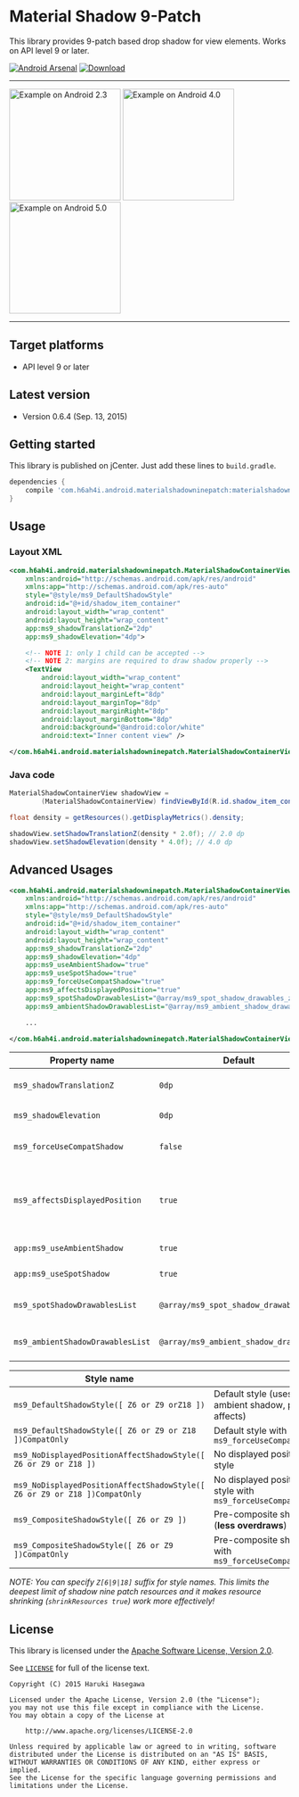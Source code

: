Material Shadow 9-Patch
===============

This library provides 9-patch based drop shadow for view elements. Works on API level 9 or later.

[![Android Arsenal](https://img.shields.io/badge/Android%20Arsenal-Material%20Shadow%209--Patch-brightgreen.svg?style=flat)](https://android-arsenal.com/details/1/1562)
[ ![Download](https://api.bintray.com/packages/h6ah4i/maven/android-materialshadowninepatch/images/download.svg) ](https://bintray.com/h6ah4i/maven/android-materialshadowninepatch/_latestVersion)

---

<a href="./pic/gb.png?raw=true"><img src="./pic/gb.png?raw=true" alt="Example on Android 2.3" width="200" /></a>
<a href="./pic/ics.png?raw=true"><img src="./pic/ics.png?raw=true" alt="Example on Android 4.0" width="200" /></a>
<a href="./pic/lollipop.png?raw=true"><img src="./pic/lollipop.png?raw=true" alt="Example on Android 5.0" width="200" /></a>

---

Target platforms
---

- API level 9 or later


Latest version
---

- Version 0.6.4  (Sep. 13, 2015)

Getting started
---

This library is published on jCenter. Just add these lines to `build.gradle`.

```groovy
dependencies {
    compile 'com.h6ah4i.android.materialshadowninepatch:materialshadowninepatch:0.6.4'
}
```

Usage
---

### Layout XML

```xml
<com.h6ah4i.android.materialshadowninepatch.MaterialShadowContainerView
    xmlns:android="http://schemas.android.com/apk/res/android"
    xmlns:app="http://schemas.android.com/apk/res-auto"
    style="@style/ms9_DefaultShadowStyle"
    android:id="@+id/shadow_item_container"
    android:layout_width="wrap_content"
    android:layout_height="wrap_content"
    app:ms9_shadowTranslationZ="2dp"
    app:ms9_shadowElevation="4dp">

    <!-- NOTE 1: only 1 child can be accepted -->
    <!-- NOTE 2: margins are required to draw shadow properly -->
    <TextView
        android:layout_width="wrap_content"
        android:layout_height="wrap_content"
        android:layout_marginLeft="8dp"
        android:layout_marginTop="8dp"
        android:layout_marginRight="8dp"
        android:layout_marginBottom="8dp"
        android:background="@android:color/white"
        android:text="Inner content view" />

</com.h6ah4i.android.materialshadowninepatch.MaterialShadowContainerView>
```

### Java code

```java
MaterialShadowContainerView shadowView =
        (MaterialShadowContainerView) findViewById(R.id.shadow_item_container);

float density = getResources().getDisplayMetrics().density;

shadowView.setShadowTranslationZ(density * 2.0f); // 2.0 dp
shadowView.setShadowElevation(density * 4.0f); // 4.0 dp
```

Advanced Usages
---

```xml
<com.h6ah4i.android.materialshadowninepatch.MaterialShadowContainerView
    xmlns:android="http://schemas.android.com/apk/res/android"
    xmlns:app="http://schemas.android.com/apk/res-auto"
    style="@style/ms9_DefaultShadowStyle"
    android:id="@+id/shadow_item_container"
    android:layout_width="wrap_content"
    android:layout_height="wrap_content"
    app:ms9_shadowTranslationZ="2dp"
    app:ms9_shadowElevation="4dp"
    app:ms9_useAmbientShadow="true"
    app:ms9_useSpotShadow="true"
    app:ms9_forceUseCompatShadow="true"
    app:ms9_affectsDisplayedPosition="true"
    app:ms9_spotShadowDrawablesList="@array/ms9_spot_shadow_drawables_z18"
    app:ms9_ambientShadowDrawablesList="@array/ms9_ambient_shadow_drawables_z18">

    ...

</com.h6ah4i.android.materialshadowninepatch.MaterialShadowContainerView>
```

| Property name                    | Default                               | Description                                                             |
|----------------------------------|---------------------------------------|-------------------------------------------------------------------------|
| `ms9_shadowTranslationZ`         | `0dp`                                 | Compatibility version of `android:translationZ`                         |
| `ms9_shadowElevation`            | `0dp`                                 | Compatibility version of `android:elevation`                            |
| `ms9_forceUseCompatShadow`       | `false`                               | Enforces to use compatibility shadow on Lollipop or later               |
| `ms9_affectsDisplayedPosition`   | `true`                                | Specify whether the shadow position is affected by the target view's position (emulates Lollipop's behavior) |
| `app:ms9_useAmbientShadow`       | `true`                                | Specify whether to use ambient shadow                                   |
| `app:ms9_useSpotShadow`          | `true`                                | Specify whether to use spot shadow                                      |
| `ms9_spotShadowDrawablesList`    | `@array/ms9_spot_shadow_drawables`    | Specify *Spot shadow (Key shadow)* 9-patch resources                    |
| `ms9_ambientShadowDrawablesList` | `@array/ms9_ambient_shadow_drawables` | Specify *Ambient shadow* 9-patch resources                              |


| Style name                                           |                                                                            |
|------------------------------------------------------|----------------------------------------------------------------------------|
| `ms9_DefaultShadowStyle([ Z6 or Z9 orZ18 ])`                             | Default style (uses spot & ambient shadow, position affects)               |
| `ms9_DefaultShadowStyle([ Z6 or Z9 or Z18 ])CompatOnly`                   | Default style with `ms9_forceUseCompatShadow="true"`                       |
| `ms9_NoDisplayedPositionAffectShadowStyle([ Z6 or Z9 or Z18 ])`           | No displayed position affects style                                        |
| `ms9_NoDisplayedPositionAffectShadowStyle([ Z6 or Z9 or Z18 ])CompatOnly` | No displayed position affects style with `ms9_forceUseCompatShadow="true"` |
| `ms9_CompositeShadowStyle([ Z6 or Z9 ])`                                 | Pre-composite shadow style (**less overdraws**)                            |
| `ms9_CompositeShadowStyle([ Z6 or Z9 ])CompatOnly`                       | Pre-composite shadow style with `ms9_forceUseCompatShadow="true"`          |

*NOTE: You can specify `Z[6|9|18]` suffix for style names. This limits the deepest limit of shadow nine patch resources and it makes resource shrinking (`shrinkResources true`) work more effectively!*

License
---

This library is licensed under the [Apache Software License, Version 2.0](http://www.apache.org/licenses/LICENSE-2.0).

See [`LICENSE`](LICENSE) for full of the license text.

    Copyright (C) 2015 Haruki Hasegawa

    Licensed under the Apache License, Version 2.0 (the "License");
    you may not use this file except in compliance with the License.
    You may obtain a copy of the License at

        http://www.apache.org/licenses/LICENSE-2.0

    Unless required by applicable law or agreed to in writing, software
    distributed under the License is distributed on an "AS IS" BASIS,
    WITHOUT WARRANTIES OR CONDITIONS OF ANY KIND, either express or implied.
    See the License for the specific language governing permissions and
    limitations under the License.
